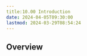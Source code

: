 ```yaml
---
title:10.00 Introduction
date: 2024-04-05T09:30:00
lastmod: 2024-03-29T08:54:24
---
```


## Overview
